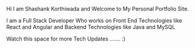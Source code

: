 Hi I am Shashank Korthiwada and Welcome to My Personal Portfolio Site.

I am a Full Stack Developer Who works on Front End Technologies like React and Angular and Backend Technologies like Java and MySQL 

Watch this space for more Tech Updates ....... :)